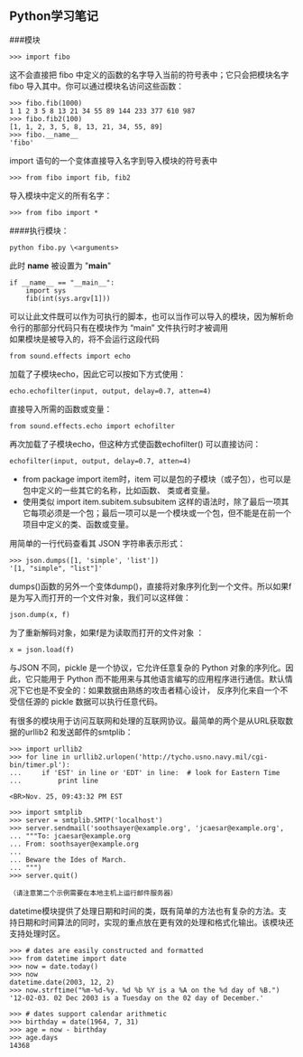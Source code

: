 ## Python学习笔记

###模块

	>>> import fibo   
这不会直接把 fibo 中定义的函数的名字导入当前的符号表中；它只会把模块名字 fibo 导入其中。你可以通过模块名访问这些函数：

	>>> fibo.fib(1000)   
	1 1 2 3 5 8 13 21 34 55 89 144 233 377 610 987
	>>> fibo.fib2(100)   
	[1, 1, 2, 3, 5, 8, 13, 21, 34, 55, 89]   
	>>> fibo.__name__   
	'fibo'
import 语句的一个变体直接导入名字到导入模块的符号表中   

	>>> from fibo import fib, fib2
导入模块中定义的所有名字：

	>>> from fibo import *   

####执行模块：

	python fibo.py \<arguments>
	
此时 __name__ 被设置为 "__main__"

	if __name__ == "__main__":
    	import sys
    	fib(int(sys.argv[1]))
    	
可以让此文件既可以作为可执行的脚本，也可以当作可以导入的模块，因为解析命令行的那部分代码只有在模块作为 “main” 文件执行时才被调用   
如果模块是被导入的，将不会运行这段代码

    
	from sound.effects import echo
加载了子模块echo，因此它可以按如下方式使用：

	echo.echofilter(input, output, delay=0.7, atten=4)

直接导入所需的函数或变量：

	from sound.effects.echo import echofilter

再次加载了子模块echo，但这种方式使函数echofilter() 可以直接访问：

	echofilter(input, output, delay=0.7, atten=4)
	
* from package import item时，item 可以是包的子模块（或子包），也可以是包中定义的一些其它的名称，比如函数、 类或者变量。   
* 使用类似 import item.subitem.subsubitem 这样的语法时，除了最后一项其它每项必须是一个包；最后一项可以是一个模块或一个包，但不能是在前一个项目中定义的类、函数或变量。


用简单的一行代码查看其 JSON 字符串表示形式：

	>>> json.dumps([1, 'simple', 'list'])
	'[1, "simple", "list"]'
	
dumps()函数的另外一个变体dump()，直接将对象序列化到一个文件。所以如果f是为写入而打开的一个文件对象，我们可以这样做：

	json.dump(x, f)
	
为了重新解码对象，如果f是为读取而打开的文件对象 ：

	x = json.load(f)
	
与JSON 不同，pickle 是一个协议，它允许任意复杂的 Python 对象的序列化。因此，它只能用于 Python 而不能用来与其他语言编写的应用程序进行通信。默认情况下它也是不安全的：如果数据由熟练的攻击者精心设计， 反序列化来自一个不受信任源的 pickle 数据可以执行任意代码。

有很多的模块用于访问互联网和处理的互联网协议。最简单的两个是从URL获取数据的urllib2 和发送邮件的smtplib：

	>>> import urllib2
	>>> for line in urllib2.urlopen('http://tycho.usno.navy.mil/cgi-bin/timer.pl'):
	...     if 'EST' in line or 'EDT' in line:  # look for Eastern Time
	...         print line

	<BR>Nov. 25, 09:43:32 PM EST

	>>> import smtplib
	>>> server = smtplib.SMTP('localhost')
	>>> server.sendmail('soothsayer@example.org', 'jcaesar@example.org',
	... """To: jcaesar@example.org
	... From: soothsayer@example.org
	...
	... Beware the Ides of March.
	... """)
	>>> server.quit()	
	
	（请注意第二个示例需要在本地主机上运行邮件服务器）
	
datetime模块提供了处理日期和时间的类，既有简单的方法也有复杂的方法。支持日期和时间算法的同时，实现的重点放在更有效的处理和格式化输出。该模块还支持处理时区。

	>>> # dates are easily constructed and formatted
	>>> from datetime import date
	>>> now = date.today()
	>>> now
	datetime.date(2003, 12, 2)
	>>> now.strftime("%m-%d-%y. %d %b %Y is a %A on the %d day of %B.")
	'12-02-03. 02 Dec 2003 is a Tuesday on the 02 day of December.'

	>>> # dates support calendar arithmetic
	>>> birthday = date(1964, 7, 31)
	>>> age = now - birthday
	>>> age.days
	14368
	
